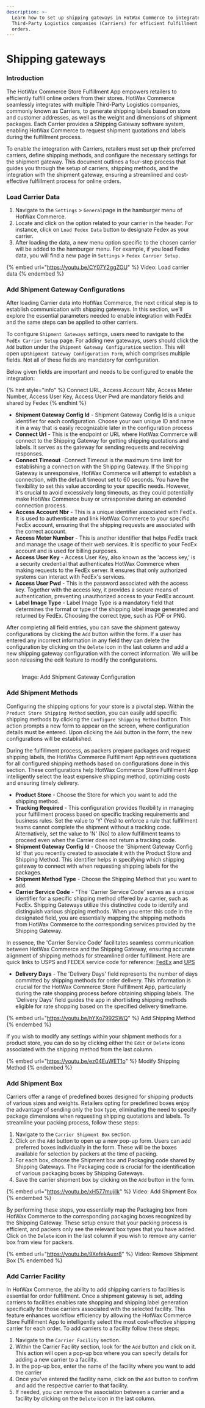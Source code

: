 ```yaml
---
description: >-
  Learn how to set up shipping gateways in HotWax Commerce to integrate with
  Third-Party Logistics companies (Carriers) for efficient fulfillment of online
  orders.
---
```


# Shipping gateways

### Introduction

The HotWax Commerce Store Fulfillment App empowers retailers to efficiently fulfill online orders from their stores. HotWax Commerce seamlessly integrates with multiple Third-Party Logistics companies, commonly known as Carriers, to generate shipping labels based on store and customer addresses, as well as the weight and dimensions of shipment packages. Each Carrier provides a Shipping Gateway software system, enabling HotWax Commerce to request shipment quotations and labels during the fulfillment process.

To enable the integration with Carriers, retailers must set up their preferred carriers, define shipping methods, and configure the necessary settings for the shipment gateway. This document outlines a four-step process that guides you through the setup of carriers, shipping methods, and the integration with the shipment gateway, ensuring a streamlined and cost-effective fulfillment process for online orders.

### Load Carrier Data

1. Navigate to the `Settings` > `General`page in the hamburger menu of HotWax Commerce.
2. Locate and click on the option related to your carrier in the header. For instance, click on `Load Fedex Data` button to designate Fedex as your carrier.
3. After loading the data, a new menu option specific to the chosen carrier will be added to the hamburger menu. For example, if you load Fedex data, you will find a new page in `Settings` > `Fedex Carrier Setup.`

{% embed url="https://youtu.be/CY07Y2ggZOU" %}
Video: Load carrier data
{% endembed %}

### Add Shipment Gateway Configurations

After loading Carrier data into HotWax Commerce, the next critical step is to establish communication with shipping gateways. In this section, we'll explore the essential parameters needed to enable integration with FedEx and the same steps can be applied to other carriers.

To configure `Shipment Gateways` settings, users need to navigate to the `FedEx Carrier Setup` page. For adding new gateways, users should click the `Add` button under the `Shipment Gateway Configuration` section. This will open up`Shipment Gateway Configuration Form`, which comprises multiple fields. Not all of these fields are mandatory for configuration.

Below given fields are important and needs to be configured to enable the integration:

{% hint style="info" %}
Connect URL, Access Account Nbr, Access Meter Number, Access User Key, Access User Pwd are mandatory fields and shared by Fedex
{% endhint %}

* **Shipment Gateway Config Id** - Shipment Gateway Config Id is a unique identifier for each configuration. Choose your own unique ID and name it in a way that is easily recognizable later in the configuration process
* **Connect Url** - This is the endpoint or URL where HotWax Commerce will connect to the Shipping Gateway for getting shipping quotations and labels. It serves as the gateway for sending requests and receiving responses.
* **Connect Timeout** -Connect Timeout is the maximum time limit for establishing a connection with the Shipping Gateway. If the Shipping Gateway is unresponsive, HotWax Commerce will attempt to establish a connection, with the default timeout set to 60 seconds. You have the flexibility to set this value according to your specific needs. However, it's crucial to avoid excessively long timeouts, as they could potentially make HotWax Commerce busy or unresponsive during an extended connection process.
* **Access Account Nbr** - This is a unique identifier associated with FedEx. It is used to authenticate and link HotWax Commerce to your specific FedEx account, ensuring that the shipping requests are associated with the correct account.
* **Access Meter Number** - This is another identifier that helps FedEx track and manage the usage of their web services. It is specific to your FedEx account and is used for billing purposes.
* **Access User Key** - Access User Key, also known as the 'access key,' is a security credential that authenticates HotWax Commerce when making requests to the FedEx server. It ensures that only authorized systems can interact with FedEx's services.
* **Access User Pwd** - This is the password associated with the access key. Together with the access key, it provides a secure means of authentication, preventing unauthorized access to your FedEx account.
* **Label Image Type** - Label Image Type is a mandatory field that determines the format or type of the shipping label image generated and returned by FedEx. Choosing the correct type, such as PDF or PNG.

After completing all field entries, you can save the shipment gateway configurations by clicking the `Add` button within the form. If a user has entered any incorrect information in any field they can delete the configuration by clicking on the `Delete` icon in the last column and add a new shipping gateway configuration with the correct information. We will be soon releasing the edit feature to modify the configurations.

<figure><img src="../../.gitbook/assets/demo-oms.hotwax.io_commerce_control_CarrierSetup_partyId=FEDEX.png" alt=""><figcaption><p>Image: Add Shipment Gateway Configuration</p></figcaption></figure>

### Add Shipment Methods

Configuring the shipping options for your store is a pivotal step. Within the `Product Store Shipping Method` section, you can easily add specific shipping methods by clicking the `Configure Shipping Method` button. This action prompts a new form to appear on the screen, where configuration details must be entered. Upon clicking the `Add` button in the form, the new configurations will be established.

During the fulfillment process, as packers prepare packages and request shipping labels, the HotWax Commerce Fulfillment App retrieves quotations for all configured shipping methods based on configurations done in this section. These configurations help HotWax Commerce Store Fulfillment App intelligently select the least expensive shipping method, optimizing costs and ensuring timely delivery.

* **Product Store** - Choose the Store for which you want to add the shipping method.
* **Tracking Required** - This configuration provides flexibility in managing your fulfillment process based on specific tracking requirements and business rules. Set the value to 'Y' (Yes) to enforce a rule that fulfillment teams cannot complete the shipment without a tracking code. Alternatively, set the value to 'N' (No) to allow fulfillment teams to proceed even when the Carrier does not return a tracking code.
* **Shipment Gateway Config Id** - Choose the 'Shipment Gateway Config Id' that you recently created to associate it with the Product Store and Shipping Method. This identifier helps in specifying which shipping gateway to connect with when requesting shipping labels for the packages.
* **Shipment Method Type** - Choose the Shipping Method that you want to add.
* **Carrier Service Code** - "The 'Carrier Service Code' serves as a unique identifier for a specific shipping method offered by a carrier, such as FedEx. Shipping Gateways utilize this distinctive code to identify and distinguish various shipping methods. When you enter this code in the designated field, you are essentially mapping the shipping methods from HotWax Commerce to the corresponding services provided by the Shipping Gateway.

In essence, the 'Carrier Service Code' facilitates seamless communication between HotWax Commerce and the Shipping Gateway, ensuring accurate alignment of shipping methods for streamlined order fulfillment. Here are quick links to USPS and FEDEX service code for reference: [FedEx](https://www.google.com/url?sa=j\&url=https%3A%2F%2Fdeveloper.fedex.com%2Fapi%2Fen-us%2Fguides%2Fapi-reference.html%23servicetypes\&uct=1689741491\&usg=scWBo6V4MkfoIZm4C8msbxS0lxQ.\&opi=73833047\&source=chat) and [UPS](https://www.ups.com/worldshiphelp/WSA/ENG/AppHelp/mergedProjects/CORE/Codes/UPS\_Service\_Codes.htm)

* **Delivery Days** - The 'Delivery Days' field represents the number of days committed by shipping methods for order delivery. This information is crucial for the HotWax Commerce Store Fulfillment App, particularly during the rate shopping process before obtaining shipping labels. The 'Delivery Days' field guides the app in shortlisting shipping methods eligible for rate shopping based on the specified delivery timeframe.

{% embed url="https://youtu.be/hYXo7992SWQ" %}
Add Shipping Method
{% endembed %}

If you wish to modify any settings within your shipment methods for a product store, you can do so by clicking either the `Edit` or `Delete` icons associated with the shipping method from the last column.

{% embed url="https://youtu.be/ez04EuWET1o" %}
Modify Shipping Method
{% endembed %}

### Add Shipment Box

Carriers offer a range of predefined boxes designed for shipping products of various sizes and weights. Retailers opting for predefined boxes enjoy the advantage of sending only the box type, eliminating the need to specify package dimensions when requesting shipping quotations and labels. To streamline your packing process, follow these steps:

1. Navigate to the `Carrier Shipment Box` section.
2. Click on the `Add` button to open up a new pop-up form. Users can add preferred boxes individually in the form. These will be the boxes available for selection by packers at the time of packing.
3. For each box, choose the Shipment box and Packaging code shared by Shipping Gateways. The Packaging code is crucial for the identification of various packaging boxes by Shipping Gateways.
4. Save the carrier shipment box by clicking on the `Add` button in the form.

{% embed url="https://youtu.be/xH577mujilk" %}
Video: Add Shipment Box
{% endembed %}

By performing these steps, you essentially map the Packaging box from HotWax Commerce to the corresponding packaging boxes recognized by the Shipping Gateway. These setup ensure that your packing process is efficient, and packers only see the relevant box types that you have added. Click on the `Delete` icon in the last column if you wish to remove any carrier box from view for packers.

{% embed url="https://youtu.be/9XefekAuxr8" %}
Video: Remove Shipment Box
{% endembed %}

### Add Carrier Facility

In HotWax Commerce, the ability to add shipping carriers to facilities is essential for order fulfillment. Once a shipment gateway is set, adding carriers to facilities enables rate shopping and shipping label generation specifically for those carriers associated with the selected facility. This feature enhances workflow efficiency by allowing the HotWax Commerce Store Fulfillment App to intelligently select the most cost-effective shipping carrier for each order. To add carriers to a facility follow these steps:

1. Navigate to the `Carrier Facility` section.
2. Within the Carrier Facility section, look for the `Add` button and click on it. This action will open a pop-up box where you can specify details for adding a new carrier to a facility.
3. In the pop-up box, enter the name of the facility where you want to add the carrier
4. Once you've entered the facility name, click on the `Add` button to confirm and add the respective carrier to that facility.
5. If needed, you can remove the association between a carrier and a facility by clicking on the `Delete` icon in the last column.
